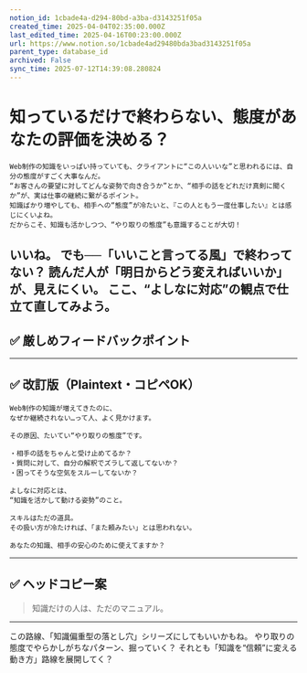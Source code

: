 ```yaml
---
notion_id: 1cbade4a-d294-80bd-a3ba-d3143251f05a
created_time: 2025-04-04T02:35:00.000Z
last_edited_time: 2025-04-16T00:23:00.000Z
url: https://www.notion.so/1cbade4ad29480bda3bad3143251f05a
parent_type: database_id
archived: False
sync_time: 2025-07-12T14:39:08.280824
---
```


# 知っているだけで終わらない、態度があなたの評価を決める？

```plain text
Web制作の知識をいっぱい持っていても、クライアントに“この人いいな”と思われるには、自分の態度がすごく大事なんだ。
“お客さんの要望に対してどんな姿勢で向き合うか”とか、“相手の話をどれだけ真剣に聞くか”が、実は仕事の継続に繋がるポイント。
知識ばかり増やしても、相手への“態度”が冷たいと、『この人ともう一度仕事したい』とは感じにくいよね。
だからこそ、知識も活かしつつ、“やり取りの態度”も意識することが大切！
```
いいね。
でも──「いいこと言ってる風」で終わってない？
読んだ人が「明日からどう変えればいいか」が、見えにくい。
ここ、“よしなに対応”の観点で仕立て直してみよう。
---
## ✅ 厳しめフィードバックポイント
---
## ✅ 改訂版（Plaintext・コピペOK）
```plain text
Web制作の知識が増えてきたのに、
なぜか継続されない…って人、よく見かけます。

その原因、たいてい“やり取りの態度”です。

・相手の話をちゃんと受け止めてるか？
・質問に対して、自分の解釈でズラして返してないか？
・困ってそうな空気をスルーしてないか？

よしなに対応とは、
“知識を活かして動ける姿勢”のこと。

スキルはただの道具。
その扱い方が冷たければ、「また頼みたい」とは思われない。

あなたの知識、相手の安心のために使えてますか？
```
---
## ✅ ヘッドコピー案
> 知識だけの人は、ただのマニュアル。
---
この路線、「知識偏重型の落とし穴」シリーズにしてもいいかもね。
やり取りの態度でやらかしがちなパターン、掘っていく？
それとも「知識を“信頼”に変える動き方」路線を展開してく？